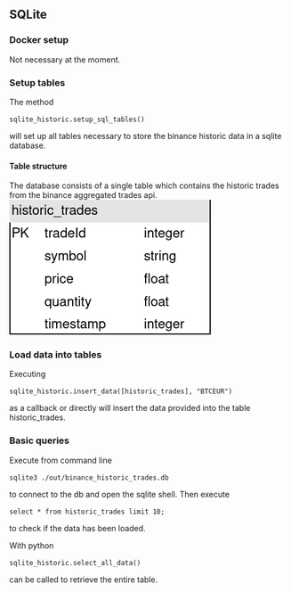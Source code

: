 ## SQLite

### Docker setup
Not necessary at the moment.

### Setup tables
The method
```
sqlite_historic.setup_sql_tables()
```
will set up all tables necessary to store the binance historic data in a sqlite database.

#### Table structure
The database consists of a single table which contains the historic trades from the binance aggregated trades api.
![historic_trades_table](./historic_trades_table.png)

### Load data into tables
Executing 
```
sqlite_historic.insert_data([historic_trades], "BTCEUR")
```
as a callback or directly will insert the data provided into the table historic_trades.

### Basic queries
Execute from command line
```
sqlite3 ./out/binance_historic_trades.db
```
to connect to the db and open the sqlite shell.
Then execute
```
select * from historic_trades limit 10;
```
to check if the data has been loaded.

With python
```
sqlite_historic.select_all_data()
```
can be called to retrieve the entire table.
